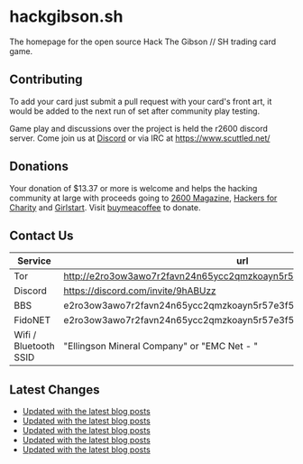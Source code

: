 # hackgibson.sh
The homepage for the open source Hack The Gibson // SH trading card game.


## Contributing

To add your card just submit a pull request with your card's front art, it would be added to the next run of set after community play testing.

Game play and discussions over the project is held the r2600 discord server. Come join us at [Discord](https://discord.com/invite/9hABUzz) or via IRC at https://www.scuttled.net/


## Donations

Your donation of $13.37 or more is welcome and helps the hacking community at large with proceeds going to [2600 Magazine](https://2600.com/), [Hackers for Charity](https://hackersforcharity.org) and [Girlstart](https://girlstart.org).  Visit [buymeacoffee](https://www.buymeacoffee.com/hackgibson.sh) to donate.


## Contact Us

Service | url
-|-
Tor | http://e2ro3ow3awo7r2favn24n65ycc2qmzkoayn5r57e3f56nvjwdcgg32ad.onion
Discord | https://discord.com/invite/9hABUzz
BBS | e2ro3ow3awo7r2favn24n65ycc2qmzkoayn5r57e3f56nvjwdcgg32ad.onion:23
FidoNET | e2ro3ow3awo7r2favn24n65ycc2qmzkoayn5r57e3f56nvjwdcgg32ad.onion:24554
Wifi / Bluetooth SSID | "Ellingson Mineral Company" or "EMC Net - <fidonet address>"

## Latest Changes
<!-- BLOG-POST-LIST:START -->
- [Updated with the latest blog posts](https://github.com/DFW2600/hackgibson.sh/commit/6bf04f3e70615bc1524b47e66abd7dd963fbb7d1)
- [Updated with the latest blog posts](https://github.com/DFW2600/hackgibson.sh/commit/788dc1b4ea82d0a18079ae032867a9dcc0fe7a9a)
- [Updated with the latest blog posts](https://github.com/DFW2600/hackgibson.sh/commit/5090b674e9652dd223c28a01aa162595d3c4e12f)
- [Updated with the latest blog posts](https://github.com/DFW2600/hackgibson.sh/commit/13f7b9543ddeb6611972038dc90456da85ce92f5)
- [Updated with the latest blog posts](https://github.com/DFW2600/hackgibson.sh/commit/22e8398d663cc986b2c685b345d36d05f8ac462c)
<!-- BLOG-POST-LIST:END -->
